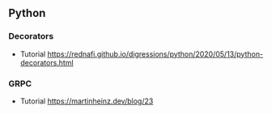 ## Python

### Decorators 
* Tutorial https://rednafi.github.io/digressions/python/2020/05/13/python-decorators.html


### GRPC
* Tutorial https://martinheinz.dev/blog/23 
